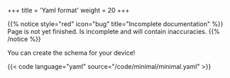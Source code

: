 +++
title = 'Yaml format'
weight = 20
+++

{{% notice style="red" icon="bug" title="Incomplete documentation" %}}
Page is not yet finished. Is incomplete and will contain inaccuracies.
{{% /notice %}}

You can create the schema for your device!

{{< code language="yaml" source="/code/minimal/minimal.yaml" >}}


